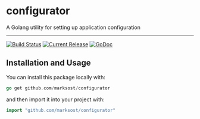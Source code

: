 # configurator

A Golang utility for setting up application configuration

---

[![Build Status](https://travis-ci.org/marksost/configurator.svg?branch=master)](https://travis-ci.org/marksost/configurator) [![Current Release](https://img.shields.io/badge/release-0.1.1-1eb0fc.svg)](https://github.com/marksost/configurator/releases/tag/0.1.1) [![GoDoc](https://godoc.org/github.com/marksost/configurator?status.svg)](https://godoc.org/github.com/marksost/configurator)

## Installation and Usage

You can install this package locally with:

```go
go get github.com/marksost/configurator
```

and then import it into your project with:

```go
import "github.com/marksost/configurator"
```

